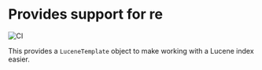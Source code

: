 #  Provides support for re
![CI](https://github.com/joshlong/lucene-spring-boot-starter/workflows/CI/badge.svg)

This provides a `LuceneTemplate` object to make working with a Lucene index easier.
